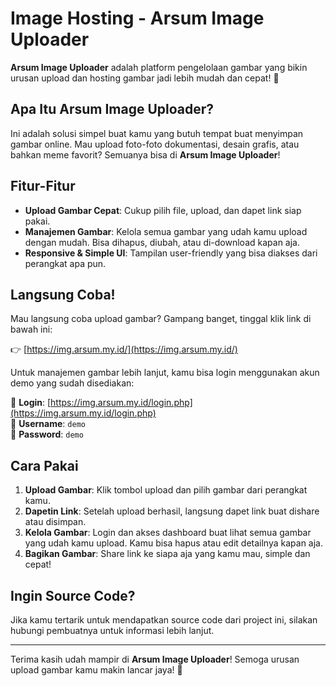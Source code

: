 # Image Hosting - Arsum Image Uploader

**Arsum Image Uploader** adalah platform pengelolaan gambar yang bikin urusan upload dan hosting gambar jadi lebih mudah dan cepat! 🎨

## Apa Itu Arsum Image Uploader?

Ini adalah solusi simpel buat kamu yang butuh tempat buat menyimpan gambar online. Mau upload foto-foto dokumentasi, desain grafis, atau bahkan meme favorit? Semuanya bisa di **Arsum Image Uploader**!

## Fitur-Fitur

- **Upload Gambar Cepat**: Cukup pilih file, upload, dan dapet link siap pakai.
- **Manajemen Gambar**: Kelola semua gambar yang udah kamu upload dengan mudah. Bisa dihapus, diubah, atau di-download kapan aja.
- **Responsive & Simple UI**: Tampilan user-friendly yang bisa diakses dari perangkat apa pun.
  
## Langsung Coba!

Mau langsung coba upload gambar? Gampang banget, tinggal klik link di bawah ini:

👉 [https://img.arsum.my.id/](https://img.arsum.my.id/)

Untuk manajemen gambar lebih lanjut, kamu bisa login menggunakan akun demo yang sudah disediakan:

🔐 **Login**: [https://img.arsum.my.id/login.php](https://img.arsum.my.id/login.php)  
🧑 **Username**: `demo`  
🔑 **Password**: `demo`

## Cara Pakai

1. **Upload Gambar**: Klik tombol upload dan pilih gambar dari perangkat kamu.
2. **Dapetin Link**: Setelah upload berhasil, langsung dapet link buat dishare atau disimpan.
3. **Kelola Gambar**: Login dan akses dashboard buat lihat semua gambar yang udah kamu upload. Kamu bisa hapus atau edit detailnya kapan aja.
4. **Bagikan Gambar**: Share link ke siapa aja yang kamu mau, simple dan cepat!

## Ingin Source Code?

Jika kamu tertarik untuk mendapatkan source code dari project ini, silakan hubungi pembuatnya untuk informasi lebih lanjut.

---

Terima kasih udah mampir di **Arsum Image Uploader**! Semoga urusan upload gambar kamu makin lancar jaya! 🚀

